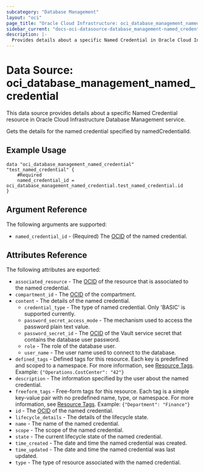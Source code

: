 ```yaml
---
subcategory: "Database Management"
layout: "oci"
page_title: "Oracle Cloud Infrastructure: oci_database_management_named_credential"
sidebar_current: "docs-oci-datasource-database_management-named_credential"
description: |-
  Provides details about a specific Named Credential in Oracle Cloud Infrastructure Database Management service
---
```


# Data Source: oci_database_management_named_credential
This data source provides details about a specific Named Credential resource in Oracle Cloud Infrastructure Database Management service.

Gets the details for the named credential specified by namedCredentialId.


## Example Usage

```hcl
data "oci_database_management_named_credential" "test_named_credential" {
	#Required
	named_credential_id = oci_database_management_named_credential.test_named_credential.id
}
```

## Argument Reference

The following arguments are supported:

* `named_credential_id` - (Required) The [OCID](https://docs.cloud.oracle.com/iaas/Content/General/Concepts/identifiers.htm) of the named credential.


## Attributes Reference

The following attributes are exported:

* `associated_resource` - The [OCID](https://docs.cloud.oracle.com/iaas/Content/General/Concepts/identifiers.htm) of the resource that  is associated to the named credential. 
* `compartment_id` - The [OCID](https://docs.cloud.oracle.com/iaas/Content/General/Concepts/identifiers.htm) of the compartment.
* `content` - The details of the named credential.
	* `credential_type` - The type of named credential. Only 'BASIC' is supported currently.
	* `password_secret_access_mode` - The mechanism used to access the password plain text value.
	* `password_secret_id` - The [OCID](https://docs.cloud.oracle.com/iaas/Content/General/Concepts/identifiers.htm) of the Vault service secret that contains the database user password.
	* `role` - The role of the database user.
	* `user_name` - The user name used to connect to the database.
* `defined_tags` - Defined tags for this resource. Each key is predefined and scoped to a namespace. For more information, see [Resource Tags](https://docs.cloud.oracle.com/iaas/Content/General/Concepts/resourcetags.htm). Example: `{"Operations.CostCenter": "42"}` 
* `description` - The information specified by the user about the named credential.
* `freeform_tags` - Free-form tags for this resource. Each tag is a simple key-value pair with no predefined name, type, or namespace. For more information, see [Resource Tags](https://docs.cloud.oracle.com/iaas/Content/General/Concepts/resourcetags.htm). Example: `{"Department": "Finance"}` 
* `id` - The [OCID](https://docs.cloud.oracle.com/iaas/Content/General/Concepts/identifiers.htm) of the named credential.
* `lifecycle_details` - The details of the lifecycle state.
* `name` - The name of the named credential.
* `scope` - The scope of the named credential.
* `state` - The current lifecycle state of the named credential.
* `time_created` - The date and time the named credential was created.
* `time_updated` - The date and time the named credential was last updated.
* `type` - The type of resource associated with the named credential.

